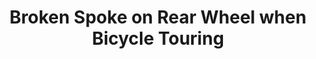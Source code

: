---
layout: community
category: community
title: "Broken Spoke on Rear Wheel when Bicycle Touring"
description: "How do you deal with a broken spoke on a rear wheel when on tour?  I replace them when at home but for a rear wheel I often need to remove the cassette.  Great at home with a chain whip and a cassette tool"
isTopLevel: false
isSingleLevel: false
isArticle: false
datePublished: 2022-06-23 08:16:00 +0300
dateModified: 2022-06-23 08:16:00 +0300
published: false
---